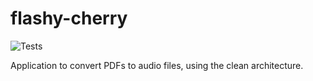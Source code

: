 # flashy-cherry

![Tests](https://github.com/ArnaudJalbert/flashy-cherry/actions/workflows/tests.yml/badge.svg)

Application to convert PDFs to audio files, using the clean architecture.